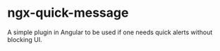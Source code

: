 # ngx-quick-message

A simple plugin in Angular to be used if one needs quick alerts without blocking UI.
